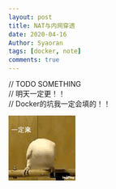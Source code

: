 ```yaml
---
layout: post
title: NAT与内网穿透
date: 2020-04-16
Author: Syaoran
tags: [docker, note]
comments: true
---
```


// TODO SOMETHING    
// 明天一定更！！   
// Docker的坑我一定会填的！！   

![i](../post_images/gugugu.gif)





























